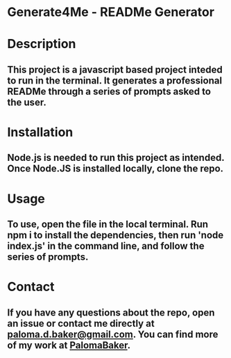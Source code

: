# Generate4Me - READMe Generator

# Description

## This project is a javascript based project inteded to run in the terminal. It generates a professional READMe through a series of prompts asked to the user. 


# Installation

## Node.js is needed to run this project as intended. Once Node.JS is installed locally, clone the repo. 


# Usage

## To use, open the file in the local terminal. Run npm i to install the dependencies, then run 'node index.js' in the command line, and follow the series of prompts.


# Contact

## If you have any questions about the repo, open an issue or contact me directly at paloma.d.baker@gmail.com. You can find more of my work at [PalomaBaker](https://github.com/PalomaBaker/).
